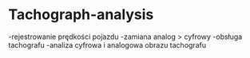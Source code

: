 # Tachograph-analysis

-rejestrowanie prędkości pojazdu
-zamiana analog > cyfrowy
-obsługa tachografu
-analiza cyfrowa i analogowa obrazu tachografu
